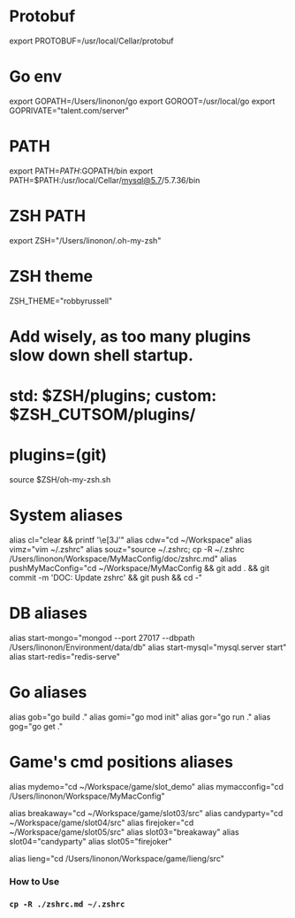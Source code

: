 # Protobuf
export PROTOBUF=/usr/local/Cellar/protobuf

# Go env
export GOPATH=/Users/linonon/go 
export GOROOT=/usr/local/go
export GOPRIVATE="talent.com/server"

# PATH
export PATH=$PATH:$GOPATH/bin
export PATH=$PATH:/usr/local/Cellar/mysql@5.7/5.7.36/bin

# ZSH PATH
export ZSH="/Users/linonon/.oh-my-zsh"

# ZSH theme
ZSH_THEME="robbyrussell"

# Add wisely, as too many plugins slow down shell startup.
# std: $ZSH/plugins; custom: $ZSH_CUTSOM/plugins/
# plugins=(git)

source $ZSH/oh-my-zsh.sh

# System aliases
alias cl="clear && printf '\e[3J'"
alias cdw="cd ~/Workspace"
alias vimz="vim ~/.zshrc"
alias souz="source ~/.zshrc; cp -R ~/.zshrc /Users/linonon/Workspace/MyMacConfig/doc/zshrc.md"
alias pushMyMacConfig="cd ~/Workspace/MyMacConfig && git add . && git commit -m 'DOC: Update zshrc' && git push && cd -"

# DB aliases
alias start-mongo="mongod --port 27017 --dbpath /Users/linonon/Environment/data/db"
alias start-mysql="mysql.server start"
alias start-redis="redis-serve"

# Go aliases
alias gob="go build ."
alias gomi="go mod init"
alias gor="go run ."
alias gog="go get ."

# Game's cmd positions aliases
alias mydemo="cd ~/Workspace/game/slot_demo"
alias mymacconfig="cd /Users/linonon/Workspace/MyMacConfig"

alias breakaway="cd ~/Workspace/game/slot03/src"
alias candyparty="cd ~/Workspace/game/slot04/src"
alias firejoker="cd ~/Workspace/game/slot05/src"
alias slot03="breakaway"
alias slot04="candyparty"
alias slot05="firejoker"

alias lieng="cd /Users/linonon/Workspace/game/lieng/src"

### How to Use
### `cp -R ./zshrc.md ~/.zshrc`
